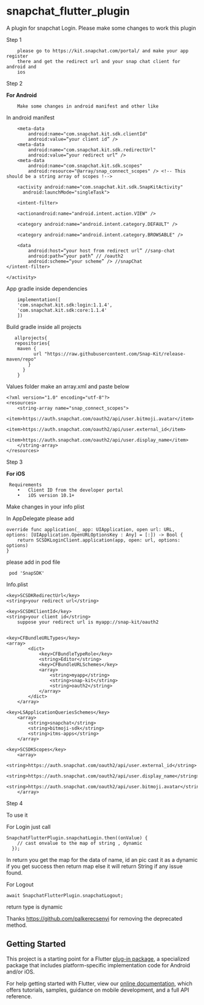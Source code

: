 # snapchat_flutter_plugin

A plugin for snapchat Login. Please make some changes to work this
plugin

Step 1 

        please go to https://kit.snapchat.com/portal/ and make your app register
        there and get the redirect url and your snap chat client for android and
        ios

Step 2 

**For Android**
 
        Make some changes in android manifest and other like

In android manifest 


        <meta-data
            android:name="com.snapchat.kit.sdk.clientId"
            android:value=“your client id” />
        <meta-data
            android:name="com.snapchat.kit.sdk.redirectUrl"
            android:value=“your redirect url“ />
        <meta-data
            android:name="com.snapchat.kit.sdk.scopes"
            android:resource="@array/snap_connect_scopes" /> <!-- This should be a string array of scopes !-->

        <activity android:name="com.snapchat.kit.sdk.SnapKitActivity"
          android:launchMode="singleTask">
 
        <intent-filter>

        <actionandroid:name="android.intent.action.VIEW" />

        <category android:name="android.intent.category.DEFAULT" />
        
        <category android:name="android.intent.category.BROWSABLE" />

        <data
            android:host=“your host from redirect url” //sanp-chat
            android:path=“your path“ // /oauth2
            android:scheme=“your scheme” /> //snapChat
    </intent-filter>

    </activity>



App gradle inside dependencies


        implementation([
        'com.snapchat.kit.sdk:login:1.1.4',
        'com.snapchat.kit.sdk:core:1.1.4'
        ])

Build gradle inside all projects

       allprojects{
       repositories{
        maven {
              url "https://raw.githubusercontent.com/Snap-Kit/release-maven/repo"
            }
          }
        }

Values folder make an array.xml and paste below

    <?xml version="1.0" encoding="utf-8"?>
    <resources>
        <string-array name="snap_connect_scopes">
            <item>https://auth.snapchat.com/oauth2/api/user.bitmoji.avatar</item>
            <item>https://auth.snapchat.com/oauth2/api/user.external_id</item>
            <item>https://auth.snapchat.com/oauth2/api/user.display_name</item>
        </string-array>
    </resources>

Step 3 

**For iOS**
 
     Requirements
        •	Client ID from the developer portal
        •	iOS version 10.1+

 Make changes in your info plist
 
 In AppDelegate please add 
 
    override func application(_ app: UIApplication, open url: URL, options: [UIApplication.OpenURLOptionsKey : Any] = [:]) -> Bool {
        return SCSDKLoginClient.application(app, open: url, options: options)
    }

 please add in pod file
 
     pod 'SnapSDK'

Info.plist

    <key>SCSDKRedirectUrl</key>
    <string>your redirect url</string>
    
    <key>SCSDKClientId</key>
    <string>your client id</string>
        suppose your redirect url is myapp://snap-kit/oauth2
    
    
    <key>CFBundleURLTypes</key>
    <array>
            <dict>
                <key>CFBundleTypeRole</key>
                <string>Editor</string>
                <key>CFBundleURLSchemes</key>
                <array>
                    <string>myapp</string>
                    <string>snap-kit</string>
                    <string>oauth2</string>
                </array>
            </dict>
        </array>
    
    <key>LSApplicationQueriesSchemes</key>
        <array>
            <string>snapchat</string>
            <string>bitmoji-sdk</string>
            <string>itms-apps</string>
        </array>
    
    <key>SCSDKScopes</key>
        <array>
            <string>https://auth.snapchat.com/oauth2/api/user.external_id</string>
            <string>https://auth.snapchat.com/oauth2/api/user.display_name</string>
            <string>https://auth.snapchat.com/oauth2/api/user.bitmoji.avatar</string>
        </array>

Step 4

To use it 

For Login just call 

    SnapchatFlutterPlugin.snapchatLogin.then((onValue) {
        // cast onvalue to the map of string , dynamic 
      });

In return you get the map for the data of name, id an pic cast it as a
dynamic if you get success then return map else it will return String if
any issue found.

For Logout

    await SnapchatFlutterPlugin.snapchatLogout;

return type is dynamic

Thanks https://github.com/palkerecsenyi for removing the deprecated method.

## Getting Started

This project is a starting point for a Flutter
[plug-in package](https://flutter.io/developing-packages/),
a specialized package that includes platform-specific implementation code for
Android and/or iOS.

For help getting started with Flutter, view our 
[online documentation](https://flutter.io/docs), which offers tutorials, 
samples, guidance on mobile development, and a full API reference.
